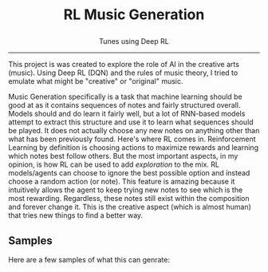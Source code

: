 # <p align="center"> RL Music Generation </p>

<p align="center"> Tunes using Deep RL  </p>

---

This project is was created to explore the role of AI in the creative arts (music). Using Deep RL (DQN) and the rules of music theory, I tried to emulate what might be "creative" or "original" music. 


Music Generation specifically is a task that machine learning should be good at as it contains sequences of notes and fairly structured overall. Models should and do learn it fairly well, but a lot of RNN-based models attempt to extract this structure and use it to learn what sequences should be played. It does not actually choose any new notes on anything other than what has been previously found. Here's where RL comes in. Reinforcement Learning by definition is choosing actions to maximize rewards and learning which notes best follow others. But the most important aspects, in my opinion, is how RL can be used to add _exploration_ to the mix. RL models/agents can choose to ignore the best possible option and instead choose a random action (or note). This feature is amazing because it intuitively allows the agent to keep trying new notes to see which is the most rewarding. Regardless, these notes still exist within the composition and forever change it. This is the creative aspect (which is almost human) that tries new things to find a better way. 

## Samples

Here are a few samples of what this can genrate:





